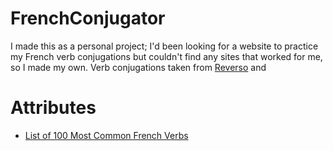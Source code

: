 # FrenchConjugator

I made this as a personal project;
I'd been looking for a website to practice my French verb conjugations but couldn't find any sites that worked for me, so I made my own.
Verb conjugations taken from <a href="[reverso.net](https://www.reverso.net/vocabulary)">Reverso</a> and <a href="[wordreference.com](https://www.wordreference.com/conj/frverbs.aspx)"></a>

# Attributes

<ul>
<li><a href="https://www.linguasorb.com/french/verbs/most-common-verbs/">List of 100 Most Common French Verbs</a></li>
</ul>
